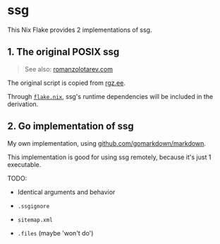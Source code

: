# ssg

This Nix Flake provides 2 implementations of ssg.

## 1. The original POSIX ssg

> See also: [romanzolotarev.com](https://romanzolotarev.com/ssg.html)

The original script is copied from [rgz.ee](https://romanzolotarev.com/bin/ssg).

Through [`flake.nix`](./flake.nix), ssg's runtime dependencies will be included
in the derivation.

## 2. Go implementation of ssg

My own implementation, using [github.com/gomarkdown/markdown](https://github.com/gomarkdown/markdown).

This implementation is good for using ssg remotely, because it's just 1 executable.

TODO:

- Identical arguments and behavior

- `.ssgignore`

- `sitemap.xml`

- `.files` (maybe 'won't do')
